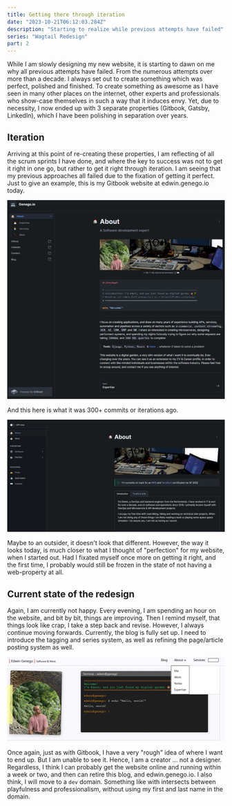 ```yaml
---
title: Getting there through iteration
date: "2023-10-21T06:12:03.284Z"
description: "Starting to realize while previous attempts have failed"
series: "Wagtail Redesign"
part: 2
---
```


While I am slowly designing my new website, it is starting to dawn on me why all previous attempts have failed. From
the numerous attempts over more than a decade. I always set out to create something which was perfect, polished and
finished. To create something as awesome as I have seen in many other places on the internet, other experts and
professionals who show-case themselves in such a way that it induces envy. Yet, due to necessity, I now ended up with
3 separate properties (Gitbook, Gatsby, LinkedIn), which I have been polishing in separation over years.

## Iteration

Arriving at this point of re-creating these properties, I am reflecting of all the scrum sprints I have done, and where
the key to success was not to get it right in one go, but rather to get it right through iteration. I am seeing that my
previous approaches all failed due to the fixation of getting it perfect. Just to give an example, this is my Gitbook
website at edwin.genego.io today.

![img.png](img.png)

And this here is what it was 300+ commits or iterations ago.

![img_1.png](img_1.png)

Maybe to an outsider, it doesn't look that different. However, the way it looks today, is much closer to what I thought
of "perfection" for my website, when I started out. Had I fixated myself once more on getting it right, and the first
time, I probably would still be frozen in the state of not having a web-property at all.

## Current state of the redesign

Again, I am currently not happy. Every evening, I am spending an hour on the website, and bit by bit, things are
improving. Then I remind myself, that things look like crap, I take a step back and revise. However, I always continue
moving forwards. Currently, the blog is fully set up. I need to introduce the tagging and series system, as well as
refining the page/article posting system as well.

![current.gif](current.gif)

Once again, just as with Gitbook, I have a very "rough" idea of where I want to end up. But I am unable to see it.
Hence, I am a creator ... not a designer. Regardless, I think I can probably get the website online and running within a
week or two, and then can retire this blog, and edwin.genego.io. I also think, I will move to a `dev` domain. Something
like with intersects between playfulness and professionalism, without using my first and last name in the domain. 
